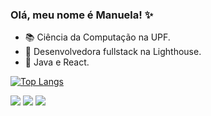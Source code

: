### Olá, meu nome é Manuela! ✨
- 📚 Ciência da Computação na UPF.
- 💼 Desenvolvedora fullstack na Lighthouse.
- 🎯 Java e React.

[![Top Langs](https://github-readme-stats.vercel.app/api/top-langs/?username=manupicoli&hide_progress=true&theme=radical)](https://github.com/manupicoli)

<div> 
  <a href="https://www.instagram.com/manuantunes04" target="_blank"><img src="https://img.shields.io/badge/-Instagram-%23E4405F?style=for-the-badge&logo=instagram&logoColor=white" target="_blank"></a>
  <a href="https://www.linkedin.com/in/manuela-antunes10" target="_blank"><img src="https://img.shields.io/badge/-LinkedIn-%230077B5?style=for-the-badge&logo=linkedin&logoColor=white" target="_blank"></a>
  <a href = "manuelaantunes004@gmail.com"><img src="https://img.shields.io/badge/-Gmail-%23333?style=for-the-badge&logo=gmail&logoColor=white" target="_blank"></a>
</div>
